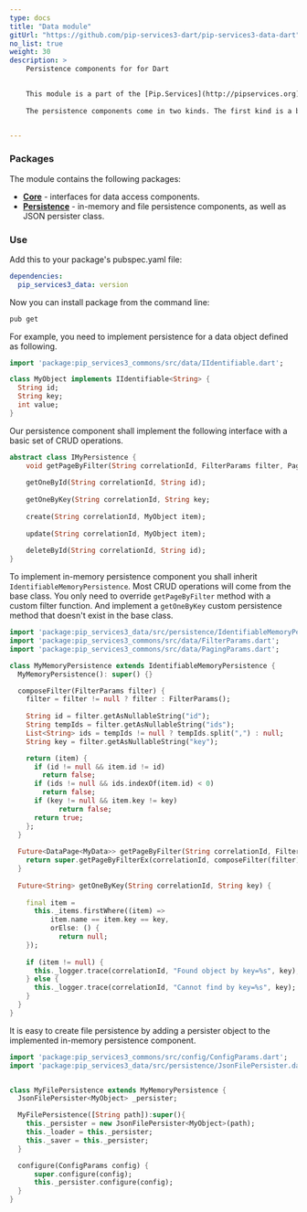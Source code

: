 ```yaml
---
type: docs
title: "Data module"
gitUrl: "https://github.com/pip-services3-dart/pip-services3-data-dart"
no_list: true
weight: 30
description: > 
    Persistence components for for Dart 

    
    This module is a part of the [Pip.Services](http://pipservices.org) polyglot microservices toolkit. It contains generic interfaces for data access components as well as abstract implementations for in-memory and file persistence.      
    
    The persistence components come in two kinds. The first kind is a basic persistence that can work with any object types and provides only minimal set of operations. The second kind is so called "identifieable" persistence with works with "identifable" data objects, i.e. objects that have unique ID field. The identifiable persistence provides a full set or CRUD operations that covers most common cases.


---
```



### Packages

The module contains the following packages:

* [**Core**](core) - interfaces for data access components. 
* [**Persistence**](persistence) - in-memory and file persistence components, as well as JSON persister class.


### Use

Add this to your package's pubspec.yaml file:
```yaml
dependencies:
  pip_services3_data: version
```

Now you can install package from the command line:
```bash
pub get
```

For example, you need to implement persistence for a data object defined as following.

```dart
import 'package:pip_services3_commons/src/data/IIdentifiable.dart';

class MyObject implements IIdentifiable<String> {
  String id;
  String key;
  int value;
}

```

Our persistence component shall implement the following interface with a basic set of CRUD operations.

```dart
abstract class IMyPersistence {
    void getPageByFilter(String correlationId, FilterParams filter, PagingParams paging);
    
    getOneById(String correlationId, String id);
    
    getOneByKey(String correlationId, String key;
    
    create(String correlationId, MyObject item);
    
    update(String correlationId, MyObject item);
    
    deleteById(String correlationId, String id);
}
```

To implement in-memory persistence component you shall inherit `IdentifiableMemoryPersistence`. 
Most CRUD operations will come from the base class. You only need to override `getPageByFilter` method with a custom filter function.
And implement a `getOneByKey` custom persistence method that doesn't exist in the base class.

```dart
import 'package:pip_services3_data/src/persistence/IdentifiableMemoryPersistence.dart';
import 'package:pip_services3_commons/src/data/FilterParams.dart';
import 'package:pip_services3_commons/src/data/PagingParams.dart';

class MyMemoryPersistence extends IdentifiableMemoryPersistence {
  MyMemoryPersistence(): super() {}

  composeFilter(FilterParams filter) {
    filter = filter != null ? filter : FilterParams();
    
    String id = filter.getAsNullableString("id");
    String tempIds = filter.getAsNullableString("ids");
    List<String> ids = tempIds != null ? tempIds.split(",") : null;
    String key = filter.getAsNullableString("key");

    return (item) {
      if (id != null && item.id != id)
        return false;
      if (ids != null && ids.indexOf(item.id) < 0)
        return false;
      if (key != null && item.key != key)
            return false;
      return true;
    };
  }
  
  Future<DataPage<MyData>> getPageByFilter(String correlationId, FilterParams filter, PagingParams paging){
    return super.getPageByFilterEx(correlationId, composeFilter(filter), paging, null);
  }  
  
  Future<String> getOneByKey(String correlationId, String key) {
    
    final item =
      this._items.firstWhere((item) =>
          item.name == item.key == key,
          orElse: () {
            return null;
    });
    
    if (item != null) {
      this._logger.trace(correlationId, "Found object by key=%s", key);
    } else {
      this._logger.trace(correlationId, "Cannot find by key=%s", key);
    }
  }
}
```

It is easy to create file persistence by adding a persister object to the implemented in-memory persistence component.

```dart
import 'package:pip_services3_commons/src/config/ConfigParams.dart';
import 'package:pip_services3_data/src/persistence/JsonFilePersister.dart';


class MyFilePersistence extends MyMemoryPersistence {
  JsonFilePersister<MyObject> _persister;

  MyFilePersistence([String path]):super(){
    this._persister = new JsonFilePersister<MyObject>(path);
    this._loader = this._persister;
    this._saver = this._persister;
  }

  configure(ConfigParams config) {
      super.configure(config);
      this._persister.configure(config);
  }
}
```